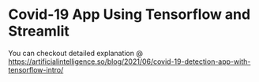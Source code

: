 # Covid-19 App Using Tensorflow and Streamlit

You can checkout detailed explanation @ https://artificialintelligence.so/blog/2021/06/covid-19-detection-app-with-tensorflow-intro/
